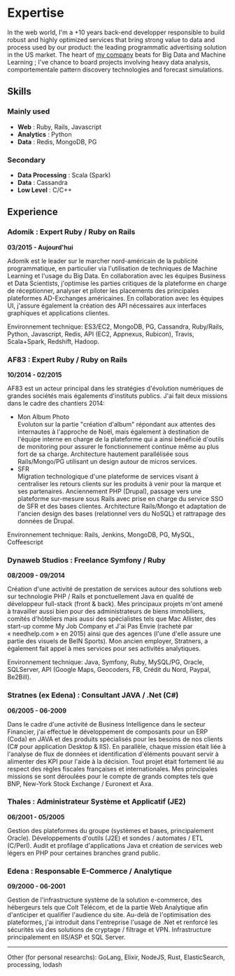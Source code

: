 
Expertise
=========

In the web world, I'm a +10 years back-end developper responsible to build
robust and highly optimized services that bring strong value to data and process
used by our product: the leading programmatic advertising solution in the US
market. The heart of [my company](www.adomik.com) beats for Big Data and Machine
Learning ; I've chance to board projects involving heavy data analysis,
comportementale pattern discovery technologies and forecast simulations.

Skills
------

### Mainly used
- **Web** :               Ruby, Rails, Javascript
- **Analytics** :         Python
- **Data** :              Redis, MongoDB, PG

### Secondary
- **Data Processing** :   Scala (Spark)
- **Data** :              Cassandra
- **Low Level** :         C/C++

Experience
----------

### Adomik : Expert Ruby / Ruby on Rails
**03/2015 - Aujourd'hui**

Adomik est le leader sur le marcher nord-américain de la publicité programmatique, en particulier via l'utilisation de techniques de Machine Learning et l'usage du Big Data. En collaboration avec les équipes Business et Data Scientists, j'optimise les parties critiques de la plateforme en charge de réceptionner, analyser et piloter les placements des principales plateformes AD-Exchanges américaines. En collaboration avec les équipes UI, j'assure également la création des API nécessaires aux interfaces graphiques et applications clientes.

Environnement technique: ES3/EC2, MongoDB, PG, Cassandra, Ruby/Rails, Python, Javascript, Redis, API (EC2, Appnexus, Rubicon), Travis, Scala+Spark, Redshift, Hadoop.


### AF83 : Expert Ruby / Ruby on Rails
**10/2014 - 02/2015**

AF83 est un acteur principal dans les stratégies d'évolution numériques de grandes sociétés mais égalements d'instituts publics. J'ai fait deux missions dans le cadre des chantiers 2014:
  - Mon Album Photo  
  Evoluton sur la partie "création d'album" répondant aux attentes des internautes à l'approche de Noël, mais également à destination de l'équipe interne en charge de la plateforme qui a ainsi bénéficié d'outils de monitoring pour assurer le fonctionnement continue même au plus fort de sa charge. Architecture hautement parallélisée sous Rails/Mongo/PG utilisant un design autour de micros services.
  - SFR  
  Migration technologique d'une plateforme de services visant à centraliser les retours clients sur les produits à venir pour la marque et ses partenaires. Anciennement PHP (Drupal), passage vers une plateforme sur-mesure sous Rails avec prise en charge du service SSO de SFR et des bases clientes. Architecture Rails/Mongo et adaptation de l'ancien design des bases (relationnel vers du NoSQL) et rattrapage des données de Drupal.

Environnement technique: Rails, Jenkins, MongoDB, PG, MySQL, Coffeescript


### Dynaweb Studios : Freelance Symfony / Ruby
**08/2009 - 09/2014**

Création d'une activité de prestation de services autour des solutions web sur technologie PHP / Rails et ponctuellement Java en qualité de développeur full-stack (front & back). Mes principaux projets m'ont amené à travailler aussi bien pour des administrateurs de biens immobiliers, comités d'hôteliers mais aussi des spécialistes tels que Mac Allister, des start-up comme My Job Company et J'ai Pas Envie (racheté par « needhelp.com » en 2015) ainsi que des agences (l'une d'elle assure une partie des visuels de BeIN Sports). Mon ancien employer, Stratners, a également fait appel à mes services pour ses activités analytiques.

Environnement technique: Java, Symfony, Ruby, MySQL/PG, Oracle, SQLServer, API (Google Maps, Geocoders, FB, Crédit du Nord, Paypal, Be2Bill).


### Stratnes (ex Edena) : Consultant JAVA / .Net (C#)
**06/2005 - 06-2009**

Dans le cadre d'une activité de Business Intelligence dans le secteur Financier, j'ai effectué le développement de composants pour un ERP (Coda) en JAVA et des produits spécialisés pour les besoins de nos clients (C# pour application Desktop & IIS). En parallèle, chaque mission était liée à l'analyse de flux de données et identification d'éléments pouvant servir à alimenter des KPI pour l'aide à la décision. Tout projet était fortement lié au respect des règles fiscales françaises et internationales. Mes principales missions se sont déroulées pour le compte de grands comptes tels que BNP, New-York Stock Exchange / Euronext et Axa.


### Thales : Administrateur Système et Applicatif (JE2)
**06/2001 - 05/2005**

Gestion des plateformes du groupe (systèmes et bases, principalement Oracle). Développements d'outils (J2E) et sondes / automates / ETL (C/Perl). Audit et profilage d'applications Java et création de services web légers en PHP pour certaines branches grand public.


### Edena : Responsable E-Commerce / Analytique
**09/2000 - 06-2001**

Gestion de l'infrastructure système de la solution e-commerce, des hébergeurs tels que Colt Télécom, et de la partie Web Analytique afin d'anticiper et qualifier l'audience du site. Au-delà de l'optimisation des plateformes, j'ai introduit dans l'entreprise l'usage de .Net et renforcé les sécurités via des solutions de cryptage / filtrage et VPN. Infrastructure principalement en IIS/ASP et SQL Server.



---
Other (for personal researchs): GoLang, Elixir, NodeJS, Rust, ElasticSearch,
processing, lodash
